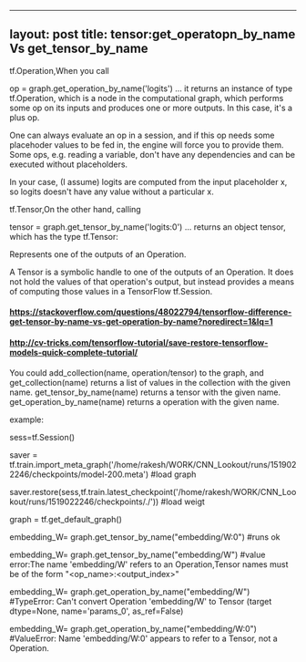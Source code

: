 
---
layout: post
title: tensor:get_operatopn_by_name Vs get_tensor_by_name
---


tf.Operation,When you call

op = graph.get_operation_by_name('logits')
... it returns an instance of type tf.Operation, which is a node in the computational graph, which performs some op on its inputs and produces one or more outputs. In this case, it's a plus op.

One can always evaluate an op in a session, and if this op needs some placehoder values to be fed in, the engine will force you to provide them. Some ops, e.g. reading a variable, don't have any dependencies and can be executed without placeholders.

In your case, (I assume) logits are computed from the input placeholder x, so logits doesn't have any value without a particular x.



tf.Tensor,On the other hand, calling

tensor = graph.get_tensor_by_name('logits:0')
... returns an object tensor, which has the type tf.Tensor:

Represents one of the outputs of an Operation.

A Tensor is a symbolic handle to one of the outputs of an Operation. It does not hold the values of that operation's output, but instead provides a means of computing those values in a TensorFlow tf.Session.


#### https://stackoverflow.com/questions/48022794/tensorflow-difference-get-tensor-by-name-vs-get-operation-by-name?noredirect=1&lq=1

#### http://cv-tricks.com/tensorflow-tutorial/save-restore-tensorflow-models-quick-complete-tutorial/

You could add_collection(name, operation/tensor) to the graph, and get_collection(name) returns a list of values in the collection with the given name.
get_tensor_by_name(name) returns a tensor with the given name.
get_operation_by_name(name) returns a operation with the given name.


example:

sess=tf.Session()

saver = tf.train.import_meta_graph('/home/rakesh/WORK/CNN_Lookout/runs/1519022246/checkpoints/model-200.meta') #load graph

saver.restore(sess,tf.train.latest_checkpoint('/home/rakesh/WORK/CNN_Lookout/runs/1519022246/checkpoints/./')) #load weigt

graph = tf.get_default_graph()

embedding_W= graph.get_tensor_by_name("embedding/W:0") #runs ok

embedding_W= graph.get_tensor_by_name("embedding/W") #value error:The name 'embedding/W' refers to an Operation,Tensor names must be of the form "<op_name>:<output_index>"

embedding_W= graph.get_operation_by_name("embedding/W") #TypeError: Can't convert Operation 'embedding/W' to Tensor (target dtype=None, name='params_0', as_ref=False)

embedding_W= graph.get_operation_by_name("embedding/W:0") #ValueError: Name 'embedding/W:0' appears to refer to a Tensor, not a Operation.
